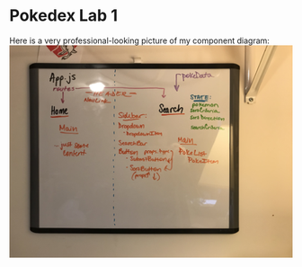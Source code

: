 # Pokedex Lab 1
Here is a very professional-looking picture of my component diagram:
![](assets\IMG_2336.JPG)